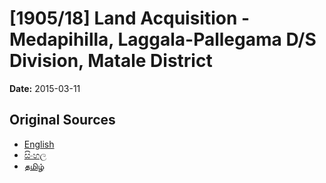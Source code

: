 # [1905/18] Land Acquisition - Medapihilla, Laggala-Pallegama D/S Division, Matale District

**Date:** 2015-03-11

## Original Sources

- [English](https://documents.gov.lk/view/extra-gazettes/2015/3/1905-18_E.pdf)
- [සිංහල](https://documents.gov.lk/view/extra-gazettes/2015/3/1905-18_S.pdf)
- [தமிழ்](https://documents.gov.lk/view/extra-gazettes/2015/3/1905-18_T.pdf)
